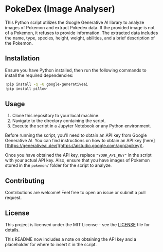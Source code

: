 # PokeDex (Image Analyser)

This Python script utilizes the Google Generative AI library to analyze images of Pokemon and extract Pokedex data. If the provided image is not of a Pokemon, it refuses to provide information. The extracted data includes the name, type, species, height, weight, abilities, and a brief description of the Pokemon.

## Installation

Ensure you have Python installed, then run the following commands to install the required dependencies:

```bash
!pip install -q -U google-generativeai
!pip install pillow
```

## Usage

1. Clone this repository to your local machine.
2. Navigate to the directory containing the script.
3. Execute the script in a Jupyter Notebook or any Python environment.

Before running the script, you'll need to obtain an API key from Google Generative AI. You can find instructions on how to obtain an API key [here][(https://generativeai.dev/](https://aistudio.google.com/app/apikey)).

Once you have obtained the API key, replace `"YOUR_API_KEY"` in the script with your actual API key. Also, ensure that you have images of Pokemon stored in the `pokemon/` folder for the script to analyze.

## Contributing

Contributions are welcome! Feel free to open an issue or submit a pull request.

## License

This project is licensed under the MIT License - see the [LICENSE](LICENSE) file for details.

This README now includes a note on obtaining the API key and a placeholder for where to insert it in the script.

